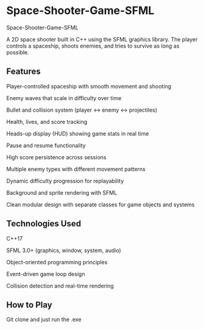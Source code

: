 # Space-Shooter-Game-SFML

Space-Shooter-Game-SFML

A 2D space shooter built in C++ using the SFML graphics library. The player controls a spaceship, shoots enemies, and tries to survive as long as possible.

## Features

Player-controlled spaceship with smooth movement and shooting

Enemy waves that scale in difficulty over time

Bullet and collision system (player ↔ enemy ↔ projectiles)

Health, lives, and score tracking

Heads-up display (HUD) showing game stats in real time

Pause and resume functionality

High score persistence across sessions

Multiple enemy types with different movement patterns

Dynamic difficulty progression for replayability

Background and sprite rendering with SFML


Clean modular design with separate classes for game objects and systems

## Technologies Used

C++17

SFML 3.0+ (graphics, window, system, audio)

Object-oriented programming principles

Event-driven game loop design

Collision detection and real-time rendering

## How to Play

Git clone and just run the .exe
